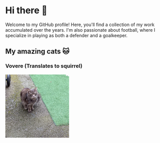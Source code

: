# Hi there 👋



Welcome to my GitHub profile! Here, you'll find a collection of my work accumulated over the years. I'm also passionate about football, where I specialize in playing as both a defender and a goalkeeper.



## My amazing cats 🐱

### Vovere (Translates to squirrel)

 <img src="data/Stills/Vovere1.jpeg" alt="Cat" width="200">
<!--
**Digest-ed-Cat/Digest-ed-Cat** is a ✨ _special_ ✨ repository because its `README.md` (this file) appears on your GitHub profile.

Here are some ideas to get you started:

- 🔭 I’m currently working on ...
- 🌱 I’m currently learning ...
- 👯 I’m looking to collaborate on ...
- 🤔 I’m looking for help with ...
- 💬 Ask me about ...
- 📫 How to reach me: ...
- 😄 Pronouns: ...
- ⚡ Fun fact: ...
-->
